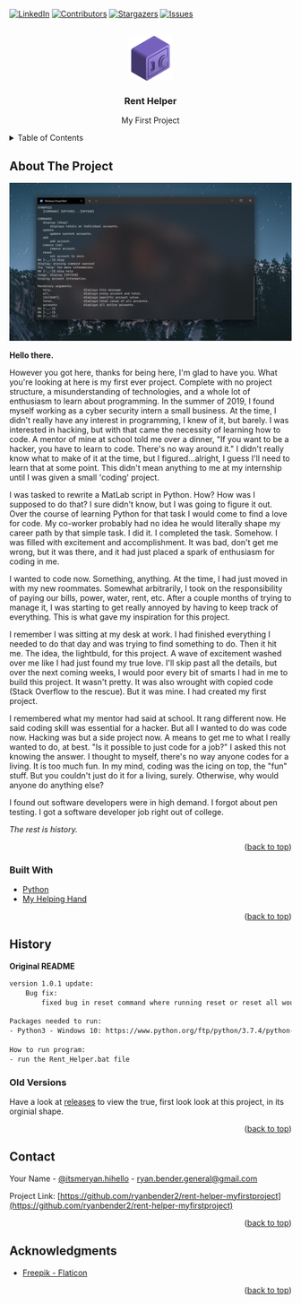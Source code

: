 <div id="top"></div>

<!-- PROJECT SHIELDS -->
<!--
*** I'm using markdown "reference style" links for readability.
*** Reference links are enclosed in brackets [ ] instead of parentheses ( ).
*** See the bottom of this document for the declaration of the reference variables
*** for contributors-url, forks-url, etc. This is an optional, concise syntax you may use.
*** https://www.markdownguide.org/basic-syntax/#reference-style-links
-->
[![LinkedIn][linkedin-shield]][linkedin-url]
[![Contributors][contributors-shield]][contributors-url]
[![Stargazers][stars-shield]][stars-url]
[![Issues][issues-shield]][issues-url]



<!-- PROJECT LOGO -->
<br />
<div align="center">
  <a href="https://github.com/ryanbender2/rent-helper-myfirstproject">
    <img src="images/logo.png" alt="Logo" width="80" height="80">
  </a>

<h3 align="center">Rent Helper</h3>

  <p align="center">
    My First Project
  </p>
</div>



<!-- TABLE OF CONTENTS -->
<details>
  <summary>Table of Contents</summary>
  <ol>
    <li>
      <a href="#about-the-project">About The Project</a>
      <ul>
        <li><a href="#built-with">Built With</a></li>
      </ul>
    </li>
    <li><a href="#history">History</a></li>
    <li><a href="#contact">Contact</a></li>
    <li><a href="#acknowledgments">Acknowledgments</a></li>
  </ol>
</details>



<!-- ABOUT THE PROJECT -->
## About The Project

[![Rent Helper Screen Shot][product-screenshot]](https://github.com/ryanbender2/rent-helper-myfirstproject)

<strong>Hello there.</strong>
<p>However you got here, thanks for being here, I'm glad to have you. What you're looking at here is my first ever project. Complete with no project structure, a misunderstanding of technologies, and a whole lot of enthusiasm to learn about programming.
In the summer of 2019, I found myself working as a cyber security intern a small business. At the time, I didn't really have any interest in programming, I knew of it, but barely. I was interested in hacking, but with that came the necessity of learning how to code. A mentor of mine at school told me over a dinner, "If you want to be a hacker, you have to learn to code. There's no way around it." I didn't really know what to make of it at the time, but I figured...alright, I guess I'll need to learn that at some point. This didn't mean anything to me at my internship until I was given a small 'coding' project.</p>
<p>I was tasked to rewrite a MatLab script in Python. How? How was I supposed to do that? I sure didn't know, but I was going to figure it out. Over the course of learning Python for that task I would come to find a love for code. My co-worker probably had no idea he would literally shape my career path by that simple task. 
I did it. I completed the task. Somehow. I was filled with excitement and accomplishment. It was bad, don't get me wrong, but it was there, and it had just placed a spark of enthusiasm for coding in me.</p>
<p>I wanted to code now. Something, anything. At the time, I had just moved in with my new roommates. Somewhat arbitrarily, I took on the responsibility of paying our bills, power, water, rent, etc. After a couple months of trying to manage it, I was starting to get really annoyed by having to keep track of everything. This is what gave my inspiration for this project.</p>
<p>I remember I was sitting at my desk at work. I had finished everything I needed to do that day and was trying to find something to do. Then it hit me. The idea, the lightbuld, for this project. A wave of excitement washed over me like I had just found my true love. I'll skip past all the details, but over the next coming weeks, I would poor every bit of smarts I had in me to build this project. It wasn't pretty. It was also wrought with copied code (Stack Overflow to the rescue). But it was mine. I had created my first project.</p>
<p>I remembered what my mentor had said at school. It rang different now. He said coding skill was essential for a hacker. But all I wanted to do was code now. Hacking was but a side project now. A means to get me to what I really wanted to do, at best. "Is it possible to just code for a job?" I asked this not knowing the answer. I thought to myself, there's no way anyone codes for a living. It is too much fun. In my mind, coding was the icing on top, the "fun" stuff. But you couldn't just do it for a living, surely. Otherwise, why would anyone do anything else?</p>
<p>I found out software developers were in high demand. I forgot about pen testing. I got a software developer job right out of college.</p>

_The rest is history._

<p align="right">(<a href="#top">back to top</a>)</p>



### Built With

* [Python](https://www.python.org/)
* [My Helping Hand](https://stackoverflow.com/)

<p align="right">(<a href="#top">back to top</a>)</p>



<!-- Historical README -->
## History

**Original README**

```txt
version 1.0.1 update:
	Bug fix:
		fixed bug in reset command where running reset or reset all would cause program to crash.

Packages needed to run: 
- Python3 - Windows 10: https://www.python.org/ftp/python/3.7.4/python-3.7.4.exe

How to run program: 
- run the Rent_Helper.bat file
```

### Old Versions

Have a look at [releases](https://github.com/ryanbender2/rent-helper-myfirstproject/releases) to view the true, first look look at this project, in its orginial shape.

<p align="right">(<a href="#top">back to top</a>)</p>



<!-- CONTACT -->
## Contact

Your Name - [@itsmeryan.hihello](https://www.instagram.com/itsmeryan.hihello/) - ryan.bender.general@gmail.com

Project Link: [https://github.com/ryanbender2/rent-helper-myfirstproject](https://github.com/ryanbender2/rent-helper-myfirstproject)

<p align="right">(<a href="#top">back to top</a>)</p>



<!-- ACKNOWLEDGMENTS -->
## Acknowledgments

* [Freepik - Flaticon](https://www.flaticon.com/free-icons/bank)

<p align="right">(<a href="#top">back to top</a>)</p>



<!-- MARKDOWN LINKS & IMAGES -->
<!-- https://www.markdownguide.org/basic-syntax/#reference-style-links -->
[contributors-shield]: https://img.shields.io/github/contributors/ryanbender2/rent-helper-myfirstproject.svg?style=for-the-badge
[contributors-url]: https://github.com/ryanbender2/rent-helper-myfirstproject/graphs/contributors
[forks-shield]: https://img.shields.io/github/forks/ryanbender2/rent-helper-myfirstproject.svg?style=for-the-badge
[forks-url]: https://github.com/ryanbender2/rent-helper-myfirstproject/network/members
[stars-shield]: https://img.shields.io/github/stars/ryanbender2/rent-helper-myfirstproject.svg?style=for-the-badge
[stars-url]: https://github.com/ryanbender2/rent-helper-myfirstproject/stargazers
[issues-shield]: https://img.shields.io/github/issues/ryanbender2/rent-helper-myfirstproject.svg?style=for-the-badge
[issues-url]: https://github.com/ryanbender2/rent-helper-myfirstproject/issues
[license-shield]: https://img.shields.io/github/license/ryanbender2/rent-helper-myfirstproject.svg?style=for-the-badge
[license-url]: https://github.com/ryanbender2/rent-helper-myfirstproject/blob/master/LICENSE.txt
[linkedin-shield]: https://img.shields.io/badge/-LinkedIn-black.svg?style=for-the-badge&logo=linkedin&colorB=555
[linkedin-url]: https://linkedin.com/in/ryan-bender-20a5a8154/
[product-screenshot]: images/screenshot.png